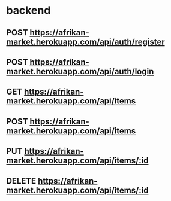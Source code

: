 # backend
<!-- Robert Allen and Mercy A-Ansong -->

<!-- https://trello.com/b/t8YQKtf6/african-marketplace-2 -->

## POST https://afrikan-market.herokuapp.com/api/auth/register

## POST https://afrikan-market.herokuapp.com/api/auth/login

## GET https://afrikan-market.herokuapp.com/api/items

## POST https://afrikan-market.herokuapp.com/api/items

## PUT https://afrikan-market.herokuapp.com/api/items/:id

## DELETE https://afrikan-market.herokuapp.com/api/items/:id